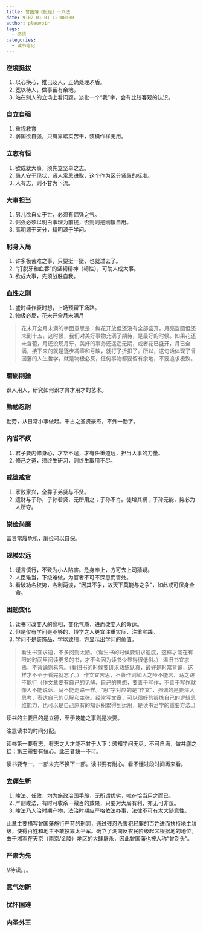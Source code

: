 ```yaml
---
title: 曾国藩《挺经》十八法
date: 9102-01-01 12:00:00
author: pleuvoir
tags:
  - 感悟
categories:
  - 读书笔记
---
```


### 逆境挺拔

1. 以心换心，推己及人，正确处理矛盾。
2. 宽以待人，做事留有余地。
3. 站在别人的立场上看问题，淡化一个“我”字，会有比较客观的认识。

### 自立自强

1. 重视教育
2. 弱国欲自强，只有靠踏实苦干，装模作样无用。

### 立志有恒

1. 欲成就大事，须先立坚卓之志。
2. 愚人安于现状，贤人常思进取，这个作为区分贤愚的标准。
3. 人有志，则不甘为下流。

### 大事担当

1. 男儿欲自立于世，必须有倔强之气。
2. 倔强必须以明白事理为前提，否则则是刚愎自用。
3. 高明源于天分，精明源于学问。

### 躬身入局

1. 许多极苦难之事，只要挺一挺，也就过去了。
2. “打脱牙和血吞”的坚韧精神（韧性），可助人成大事。
3. 欲成大事，先须战胜自我。

### 血性之刚

1. 盛时续作衰时想，上场预留下场路。
2. 物极必反，花未开全月未满月

> 花未开全月未满的字面意思是：鲜花开放但还没有全部盛开，月亮盈圆但还未到十五，这时候，我们对美好事物充满了期待，是最好的时候。如果花还未含苞，月还没现月牙，美好的事务还遥遥无期，或者花已盛开，月已全满，接下来的就是逐步凋零和亏缺，就打了折扣了。所以，这句话体现了曾国藩的人生哲学，就是物极必反，任何事物都要留有余地，不要追求极致。

### 磨砺刚操

识人用人，研究如何识才育才用才的艺术。

### 勤勉忍耐

勤劳，从日常小事做起。千古之圣贤豪杰，不外一勤字。

### 内省不疚

1. 君子要内修身心，才华不逞，才有任重道远，担当大事的力量。
2. 修己之道，须终生研习，则终生取用不尽。

### 戒堕戒贪

1. 家败家兴，全靠子弟贤与不贤。
2. 遗财与子孙，子孙若贤，无所用之；子孙不肖。徒增其祸；子孙无能，势必为人所夺。

### 崇俭尚廉

富贵常履危机，廉俭可以自保。

### 规模宏远

1. 谨言慎行，不致为小人陷害。危身奉上，方可去上司猜疑。
2. 人臣难当，下级难做，为官者不可不深思而善处。
3. 看破功名权势，名利两淡，“因其不争，故天下莫能与之争”，如此或可保身全命。

### 困勉变化

1. 读书可改变人的骨相，变化气质，进而改变人的命运。
2. 但是仅有学问是不够的，博学之人更宜注重实际，注重实践。
3. 学问不是装饰品，学以致用，方显示出学问的价值。


> 看生书宜求速，不多阅则太陋。（看生书的时候要讲求速度，这样才能在有限的时间里阅读更多的书，才不会因为读书少显得很低俗。）
> 温旧书宜求熟，不背诵则易忘。（看旧书的时候要讲求熟练认真，最好是时常背诵，这样才不至于看完就忘了。）
> 作文宜苦思，不善作则如人之哑不能言、马之跛不能行（作文章要有自己的见解、自己的思想，要善于写作，不善于写作就像人不能说话、马不能走路一样。“思”字对应的是“作文”，强调的是要深入思考，表达自己的见解和主张。经常写文章，可以很好的锻炼自己的逻辑思维能力，也可以是自己原有的知识积累得到运用，是读书治学的重要方法。）

读书的主要目的是立德，至于技能之事则是次要。

注意读书的时间分配。

读书第一要有志，有志之人才能不甘于人下；须知学问无尽，不可自满，做井底之蛙；第三需要有恒心。此三者缺一不可。

读书要专一，一部未完不换下一部。读书要有耐心。看不懂过段时间再来看。

### 去痛生新

1. 峻法、任政，均为施政治国手段，无所谓优劣，唯在恰当用之而已。
2. 严刑峻法，有时可收杀一儆百的效果，只要对大局有利，亦无可非议。
3. 峻法乃人治时期产物，法治时期应严格依法办事，法律不可有太大随意性。



此章主要描写曾国藩施行严苛的刑罚，通过残忍杀害犯轻罪的百姓进而扶持地主阶级，使得百姓和地主不敢投靠太平军。确立了湖南反农民阶级起义根据地的地位。由于湘军在天京（南京/金陵）地区的大肆屠杀，因此曾国藩也被人称“曾剃头”。


### 严肃为先

//待读。。。

### 意气勿断

### 忧怀国难

### 内圣外王